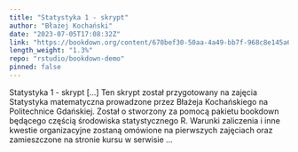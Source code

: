 ```yaml
---
title: "Statystyka 1 - skrypt"
author: "Błażej Kochański"
date: "2023-07-05T17:08:32Z"
link: "https://bookdown.org/content/670bef30-50aa-4a49-bb7f-968c8e145a61/"
length_weight: "1.3%"
repo: "rstudio/bookdown-demo"
pinned: false
---
```


Statystyka 1 - skrypt [...] Ten skrypt został przygotowany na zajęcia Statystyka matematyczna prowadzone przez Błażeja Kochańskiego na Politechnice Gdańskiej. Został o stworzony za pomocą pakietu bookdown będącego częścią środowiska statystycznego R. Warunki zaliczenia i inne kwestie organizacyjne zostaną omówione na pierwszych zajęciach oraz zamieszczone na stronie kursu w serwisie ...
